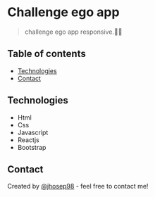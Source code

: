 # Challenge ego app

> challenge ego app responsive.📱😎

## Table of contents

- [Technologies](#technologies)
- [Contact](#contact)

## Technologies

- Html
- Css
- Javascript
- Reactjs
- Bootstrap

## Contact

Created by [@jhosep98](https://jhosep98.github.io/jdb-portfolio/) - feel free to contact me!

